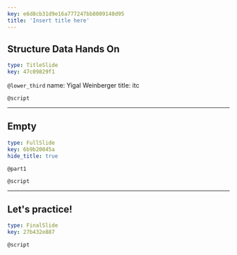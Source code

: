 ```yaml
---
key: e6d8cb31d9e16a777247bb8009140d95
title: 'Insert title here'
---
```


## Structure Data Hands On

```yaml
type: TitleSlide
key: 47c09829f1
```

`@lower_third`
name: Yigal Weinberger
title: itc

`@script`


---

## Empty

```yaml
type: FullSlide
key: 6b9b20045a
hide_title: true
```

`@part1`


`@script`


---

## Let's practice!

```yaml
type: FinalSlide
key: 27b432e887
```

`@script`
